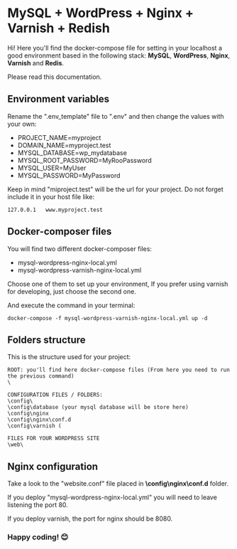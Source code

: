 # MySQL + WordPress + Nginx + Varnish + Redish

Hi! Here you'll find the docker-compose file for setting in your localhost a good environment based in the following stack: **MySQL**, **WordPress**, **Nginx**, **Varnish** and **Redis**.

Please read this documentation.

## Environment variables

Rename the ".env_template" file to ".env" and then change the values with your own:
- PROJECT_NAME=myproject
- DOMAIN_NAME=myproject.test
- MYSQL_DATABASE=wp_mydatabase
- MYSQL_ROOT_PASSWORD=MyRooPassword
- MYSQL_USER=MyUser
- MYSQL_PASSWORD=MyPassword

Keep in mind "miproject.test" will be the url for your project. Do not forget include it in your host file like:
```
127.0.0.1	www.myproject.test
```
## Docker-composer files

You will find two different docker-composer files:
- mysql-wordpress-nginx-local.yml
- mysql-wordpress-varnish-nginx-local.yml

Choose one of them to set up your environment, If you prefer using varnish for developing, just choose the second one.

And execute the command in your terminal:
```
docker-compose -f mysql-wordpress-varnish-nginx-local.yml up -d
```

## Folders structure

This is the structure used for your project:
```
ROOT: you'll find here docker-compose files (From here you need to run the previous command)
\ 

CONFIGURATION FILES / FOLDERS:
\config\
\config\database (your mysql database will be store here)
\config\nginx
\config\nginx\conf.d
\config\varnish (

FILES FOR YOUR WORDPRESS SITE
\web\	
```
## Nginx configuration

Take a look to the "website.conf" file placed in **\config\nginx\conf.d** folder.

If you deploy "mysql-wordpress-nginx-local.yml" you will need to leave listening the port 80.

If you deploy varnish, the port for nginx should be 8080.

### Happy coding! :blush:

